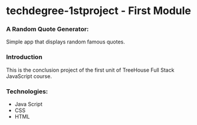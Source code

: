 # techdegree-1stproject - First Module

### A Random Quote Generator:

Simple app that displays random famous quotes.


### Introduction
This is the conclusion project of the first unit of TreeHouse Full Stack JavaScript course.

### Technologies:
  * Java Script
  * CSS 
  * HTML

